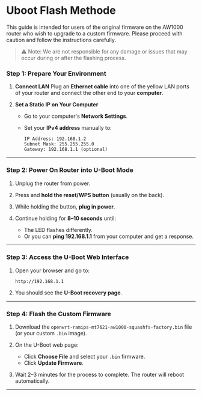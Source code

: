 # Uboot Flash Methode 

This guide is intended for users of the original firmware on the AW1000 router who wish to upgrade to a custom firmware. Please proceed with caution and follow the instructions carefully. 

> ⚠️ Note: We are not responsible for any damage or issues that may occur during or after the flashing process.

### **Step 1: Prepare Your Environment**

1. **Connect LAN**
   Plug an **Ethernet cable** into one of the yellow LAN ports of your router and connect the other end to your **computer**.

2. **Set a Static IP on Your Computer**

   * Go to your computer's **Network Settings**.
   * Set your **IPv4 address** manually to:

     ```
     IP Address: 192.168.1.2
     Subnet Mask: 255.255.255.0
     Gateway: 192.168.1.1 (optional)
     ```

---

### **Step 2: Power On Router into U-Boot Mode**

1. Unplug the router from power.
2. Press and **hold the reset/WPS button** (usually on the back).
3. While holding the button, **plug in power**.
4. Continue holding for **8–10 seconds** until:

   * The LED flashes differently.
   * Or you can **ping 192.168.1.1** from your computer and get a response.

---

### **Step 3: Access the U-Boot Web Interface**

1. Open your browser and go to:

   ```
   http://192.168.1.1
   ```
2. You should see the **U-Boot recovery page**.

---

### **Step 4: Flash the Custom Firmware**

1. Download the `openwrt-ramips-mt7621-aw1000-squashfs-factory.bin` file (or your custom `.bin` image).
2. On the U-Boot web page:

   * Click **Choose File** and select your `.bin` firmware.
   * Click **Update Firmware**.
3. Wait 2–3 minutes for the process to complete. The router will reboot automatically.

---